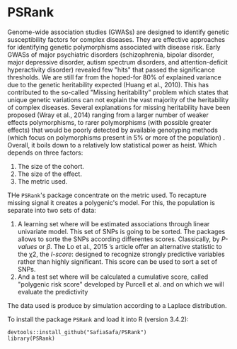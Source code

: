 # PSRank


Genome-wide association studies (GWASs) are designed to identify genetic susceptibility factors for complex diseases.
They are effective approaches for identifying genetic polymorphisms associated with disease risk. 
Early GWASs of major psychiatric disorders (schizophrenia, bipolar disorder, major depressive
disorder, autism spectrum disorders, and attention-deficit hyperactivity disorder) revealed
few "hits" that passed the significance thresholds. We are still far from the hoped-for 80% of
explained variance due to the genetic heritability expected (Huang et al., 2010). This has
contributed to the so-called "Missing heritability" problem which states that unique genetic
variations can not explain the vast majority of the heritability of complex diseases. Several
explanations for missing heritability have been proposed (Wray et al., 2014) ranging from
a larger number of weaker effects polymorphisms, to rarer polymorphisms (with possible
greater effects) that would be poorly detected by available genotyping methods (which focus
on polymorphisms present in 5% or more of the population) .
Overall, it boils down to a relatively low statistical power as heist. Which depends on three
factors: 
1. The size of the cohort. 
2. The size of the effect. 
3. The metric used.

THe `PSRank`'s package concentrate on the metric used. To recapture missing signal it creates a polygenic's model. 
For this, the population is separate into two sets of data: 
1. A learning set where will be estimated associations through linear univariate model. This set of SNPs is going to be sorted. 
The packages allows to sorte the SNPs according differentes scores. Classically, by *P-values* or *β*.
The Lo et al., 2015 ’s article offer an alternative statistic to the χ2, the *I-score*: 
designed to recognize strongly predictive variables rather than highly significant. This score can be used to sort a set of SNPs.
2. And a test set where will be calculated a cumulative score, called "polygenic risk score" developed by Purcell et al. and
on which we will evaluate the predictivity

The data used is produce by simulation according to a Laplace distribution.

To install the package `PSRank` and load it into R (version 3.4.2):

```
devtools::install_github("SafiaSafa/PSRank")
library(PSRank)
```
